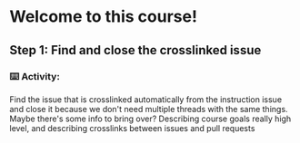 # Welcome to this course!

## Step 1: Find and close the crosslinked issue

### :keyboard: Activity: 

Find the issue that is crosslinked automatically from the instruction issue and close it because we don't need multiple threads with the same things. Maybe there's some info to bring over? Describing course goals really high level, and describing crosslinks between issues and pull requests